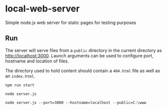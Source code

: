# local-web-server
Simple node.js web server for static pages for testing purposes

## Run
The server will serve files from a `public` directory in the current directory as [http://localhost:3000](http://localhost:3000). Launch arguments can be used to configure port, hostname and location of files.

The directory used to hold content should contain a `404.html` file as well as an `index.html`.

```
npm run start

node server.js

node server.js --port=3000 --hostname=localhost --public=C:\www
```